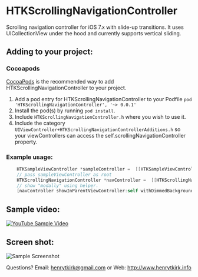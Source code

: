 HTKScrollingNavigationController
======================

Scrolling navigation controller for iOS 7.x with slide-up transitions. It uses UICollectionView under the hood and currently supports vertical sliding.

## Adding to your project:
### Cocoapods

[CocoaPods](http://cocoapods.org) is the recommended way to add HTKScrollingNavigationController to your project.

1. Add a pod entry for HTKScrollingNavigationController to your Podfile `pod 'HTKScrollingNavigationController', '~> 0.0.1'`
2. Install the pod(s) by running `pod install`.
3. Include `HTKScrollingNavigationController.h` where you wish to use it.
4. Include the category `UIViewController+HTKScrollingNavigationControllerAdditions.h` so your viewControllers can access the self.scrollingNavigationController property.

### Example usage:

```Objective-C
    HTKSampleViewController *sampleController =  [[HTKSampleViewController alloc] init];
    // pass sampleViewController as root
    HTKScrollingNavigationController *navController =  [[HTKScrollingNavigationController alloc] initWithRootViewController:sampleController];
    // show "modally" using helper.
    [navController showInParentViewController:self withDimmedBackground:YES];
```

## Sample video:

[![YouTube Sample Video](http://img.youtube.com/vi/SplhvitXf88/0.jpg)](http://www.youtube.com/watch?v=SplhvitXf88)

## Screen shot:

![Sample Screenshot](http://htk-github.s3.amazonaws.com/HTKScrollingNavigationController_SS1.png)


Questions? Email: henrytkirk@gmail.com or Web: http://www.henrytkirk.info